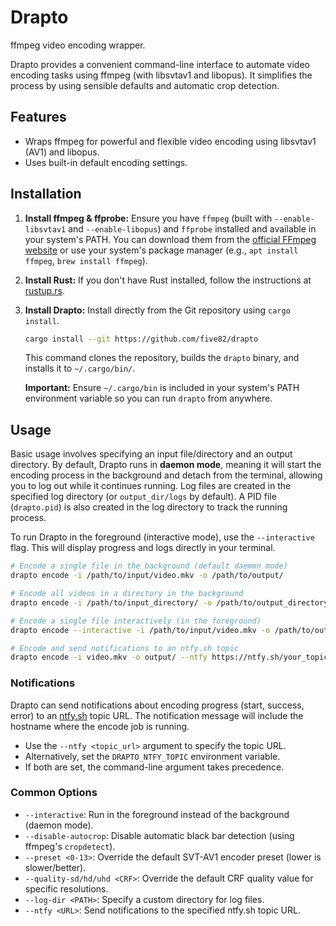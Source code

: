 # Drapto

ffmpeg video encoding wrapper.

Drapto provides a convenient command-line interface to automate video encoding tasks using ffmpeg (with libsvtav1 and libopus). It simplifies the process by using sensible defaults and automatic crop detection.

## Features

*   Wraps ffmpeg for powerful and flexible video encoding using libsvtav1 (AV1) and libopus.
*   Uses built-in default encoding settings.

## Installation

1.  **Install ffmpeg & ffprobe:** Ensure you have `ffmpeg` (built with `--enable-libsvtav1` and `--enable-libopus`) and `ffprobe` installed and available in your system's PATH. You can download them from the [official FFmpeg website](https://ffmpeg.org/download.html) or use your system's package manager (e.g., `apt install ffmpeg`, `brew install ffmpeg`).
2.  **Install Rust:** If you don't have Rust installed, follow the instructions at [rustup.rs](https://rustup.rs/).
3.  **Install Drapto:** Install directly from the Git repository using `cargo install`.
    ```bash
    cargo install --git https://github.com/five82/drapto
    ```
    This command clones the repository, builds the `drapto` binary, and installs it to `~/.cargo/bin/`.

    **Important:** Ensure `~/.cargo/bin` is included in your system's PATH environment variable so you can run `drapto` from anywhere.

## Usage

Basic usage involves specifying an input file/directory and an output directory. By default, Drapto runs in **daemon mode**, meaning it will start the encoding process in the background and detach from the terminal, allowing you to log out while it continues running. Log files are created in the specified log directory (or `output_dir/logs` by default). A PID file (`drapto.pid`) is also created in the log directory to track the running process.

To run Drapto in the foreground (interactive mode), use the `--interactive` flag. This will display progress and logs directly in your terminal.
```bash
# Encode a single file in the background (default daemon mode)
drapto encode -i /path/to/input/video.mkv -o /path/to/output/

# Encode all videos in a directory in the background
drapto encode -i /path/to/input_directory/ -o /path/to/output_directory/

# Encode a single file interactively (in the foreground)
drapto encode --interactive -i /path/to/input/video.mkv -o /path/to/output/

# Encode and send notifications to an ntfy.sh topic
drapto encode -i video.mkv -o output/ --ntfy https://ntfy.sh/your_topic
```

### Notifications

Drapto can send notifications about encoding progress (start, success, error) to an [ntfy.sh](https://ntfy.sh/) topic URL. The notification message will include the hostname where the encode job is running.

*   Use the `--ntfy <topic_url>` argument to specify the topic URL.
*   Alternatively, set the `DRAPTO_NTFY_TOPIC` environment variable.
*   If both are set, the command-line argument takes precedence.

### Common Options

*   `--interactive`: Run in the foreground instead of the background (daemon mode).
*   `--disable-autocrop`: Disable automatic black bar detection (using ffmpeg's `cropdetect`).
*   `--preset <0-13>`: Override the default SVT-AV1 encoder preset (lower is slower/better).
*   `--quality-sd/hd/uhd <CRF>`: Override the default CRF quality value for specific resolutions.
*   `--log-dir <PATH>`: Specify a custom directory for log files.
*   `--ntfy <URL>`: Send notifications to the specified ntfy.sh topic URL.